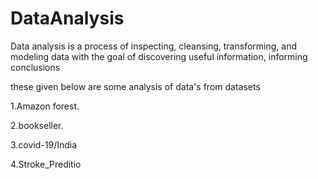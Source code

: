 # DataAnalysis 
Data analysis is a process of inspecting, cleansing, transforming, and modeling data with the goal of discovering useful information, informing conclusions



these given below are some analysis of data's from datasets

1.Amazon forest.

2.bookseller.

3.covid-19/India

4.Stroke_Preditio
